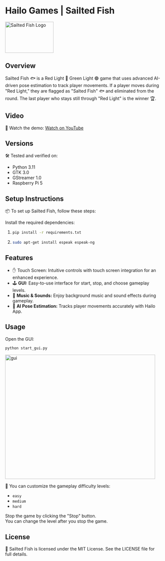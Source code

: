 # Hailo Games | Sailted Fish

<img src="https://i.ibb.co/tp3vCYK/image.png" alt="Sailted Fish Logo" width="156" height="100">


## Overview

Sailted Fish 🐟 is a Red Light 🔴 Green Light 🟢 game that uses advanced AI-driven pose estimation to track player movements. If a player moves during "Red Light," they are flagged as "Salted Fish" 🐟 and eliminated from the round. The last player who stays still through "Red Light" is the winner 🏆.

## Video


   <p>🎥 Watch the demo: <a href="https://youtube.com/shorts/TxlH3vfFT-g?si=21905bCQhv52vQm4">Watch on YouTube</a></p>


## Versions

🛠️ Tested and verified on:

- Python 3.11
- GTK 3.0
- GStreamer 1.0
- Raspberry Pi 5

## Setup Instructions

📦 To set up Sailted Fish, follow these steps:

Install the required dependencies:

1.
   ```bash
   pip install -r requirements.txt
   ```
2.
   ```bash
   sudo apt-get install espeak espeak-ng
   ```


## Features

- ✋ Touch Screen: Intuitive controls with touch screen integration for an enhanced experience.
- 🕹️ **GUI:** Easy-to-use interface for start, stop, and choose gameplay levels.
- 🎵 **Music & Sounds:** Enjoy background music and sound effects during gameplay.
- 🧐 **AI Pose Estimation:** Tracks player movements accurately with Hailo App.

## Usage

Open the GUI:

```bash
python start_gui.py
```
<img src="https://i.ibb.co/qRGj2Wt/saited-fish-gui.jpg" alt="gui" width="484" height="400">

🚀 You can customize the gameplay difficulty levels:

- `easy`
- `medium`
- `hard`

Stop the game by clicking the "Stop" button.\
You can change the level after you stop the game.

## License

📜 Sailted Fish is licensed under the MIT License. See the LICENSE file for full details.


